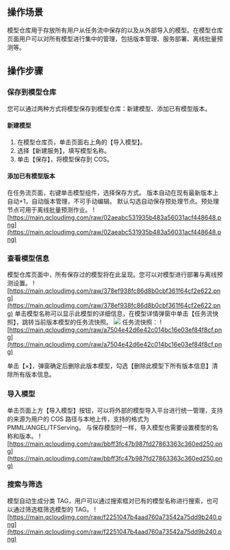 ## 操作场景
模型仓库用于存放所有用户从任务流中保存的以及从外部导入的模型。在模型仓库页面用户可以对所有模型进行集中的管理，包括版本管理、服务部署、离线批量预测等。

## 操作步骤
### 保存到模型仓库
您可以通过两种方式将模型保存到模型仓库：新建模型、添加已有模型版本。
#### 新建模型
1. 在模型仓库页，单击页面右上角的【导入模型】。
2. 选择【新建服务】，填写模型名称。
3. 单击【保存】，将模型保存到 COS。

#### 添加已有模型版本
在任务流页面，右键单击模型组件，选择保存方式。
版本自动在现有最新版本上自动+1，自动版本管理，不可手动编辑。
默认勾选自动保存预处理节点。预处理节点可用于离线批量预测作业。
![https://main.qcloudimg.com/raw/02aeabc531935b483a56031acf448648.png](https://main.qcloudimg.com/raw/02aeabc531935b483a56031acf448648.png)



### 查看模型信息
模型仓库页面中，所有保存过的模型将在此呈现。您可以对模型进行部署与离线预测设置。
![https://main.qcloudimg.com/raw/378ef938fc86d8b0cbf361f64cf2e622.png](https://main.qcloudimg.com/raw/378ef938fc86d8b0cbf361f64cf2e622.png)
单击模型名称可以显示此模型的详细信息，在模型详情弹窗中单击【任务流快照】，跳转当前版本模型的任务流快照。
![](https://main.qcloudimg.com/raw/d6eeb6325eb05078110f40e47b3adb0d.png)
任务流快照：
![https://main.qcloudimg.com/raw/a7504e42d6e42c014bc16e03ef84f8cf.png](https://main.qcloudimg.com/raw/a7504e42d6e42c014bc16e03ef84f8cf.png)

单击【×】，弹窗确定后删除此版本模型，勾选【删除此模型下所有版本信息】清除所有版本信息。

### 导入模型
单击页面上方【导入模型】按钮，可以将外部的模型导入平台进行统一管理，支持的来源为用户的 COS 路径与本地上传，支持的格式为 PMML/ANGEL/TFServing。
与保存模型时一样，导入模型也需要设置模型的名称和版本。
![https://main.qcloudimg.com/raw/bbff3fc47b987fd27863363c360ed250.png](https://main.qcloudimg.com/raw/bbff3fc47b987fd27863363c360ed250.png)

### 搜索与筛选
模型自动生成分类 TAG，用户可以通过搜索框对已有的模型名称进行搜索，也可以通过筛选框筛选模型的 TAG。
![https://main.qcloudimg.com/raw/f2251047b4aad760a73542a75dd9b240.png](https://main.qcloudimg.com/raw/f2251047b4aad760a73542a75dd9b240.png)


